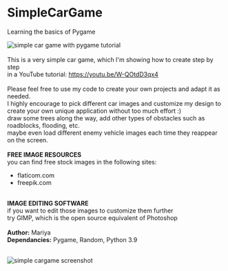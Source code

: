 # SimpleCarGame
Learning the basics of Pygame

![simple car game with pygame tutorial](https://user-images.githubusercontent.com/32107652/162979446-549c88e8-59ff-48b7-ae93-fa4c77204b88.png)
<br>
<br>
This is a very simple car game, which I'm showing how to create step by step
<br>
in a YouTube tutorial: https://youtu.be/W-QOtdD3qx4
<br>
<br>
Please feel free to use my code to create your own projects and adapt it as needed.
<br>
I highly encourage to pick different car images and customize my design to
<br>
create your own unique application without too much effort :)
<br>
draw some trees along the way, add other types of obstacles such as roadblocks, flooding, etc.
<br>
maybe even load different enemy vehicle images each time they reappear on the screen.
<br>
<br>
<b>FREE IMAGE RESOURCES</b>
<br>
you can find free stock images in the following sites:
<br>
- flaticom.com
- freepik.com
<br>
<b>IMAGE EDITING SOFTWARE</b>
<br>
if you want to edit those images to customize them further
<br>
try GIMP, which is the open source equivalent of Photoshop
<br>
<br>
<b>Author:</b> Mariya
<br>
<b>Dependancies:</b> Pygame, Random, Python 3.9
<br>
<br>

![simple cargame screenshot](https://user-images.githubusercontent.com/32107652/162980293-9d86b030-dcad-4427-8048-fd5498951dcb.png)
